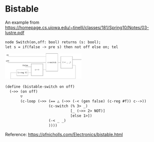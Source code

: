 # Bistable

An example from https://homepage.cs.uiowa.edu/~tinelli/classes/181/Spring10/Notes/03-lustre.pdf

```
node Switch(on,off: bool) returns (s: bool);
let s = if(false -> pre s) then not off else on; tel
```

<img src="figures/bistable.png" alt="bistable" width=50% />

```
(define (bistable-switch on off)
  (~>> (on off)
       ▽
       (c-loop (~>> (== △ (~>> (-< (gen false) (c-reg #f)) c-->))
                    (c-switch (% 3> _)
                              [_ (~>> 2> NOT)]
                              [else 1>])
                    (-< _ _)
                    ))))
```

Reference: https://pfnicholls.com/Electronics/bistable.html